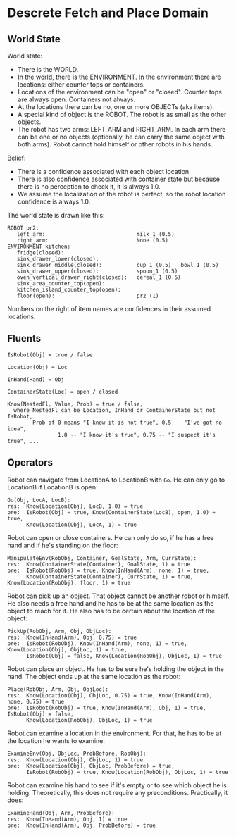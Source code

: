 
Descrete Fetch and Place Domain
===============================


World State
-----------

World state:
  * There is the WORLD.
  * In the world, there is the ENVIRONMENT. 
    In the environment there are locations: either counter tops or containers.
  * Locations of the environment can be "open" or "closed".
    Counter tops are always open.
    Containers not always.
  * At the locations there can be no, one or more OBJECTs (aka items).
  * A special kind of object is the ROBOT. The robot is as small as the other objects.
  * The robot has two arms: LEFT_ARM and RIGHT_ARM.
    In each arm there can be one or no objects (optionally, he can carry the same object with both arms).
    Robot cannot hold himself or other robots in his hands.

Belief:
  * There is a confidence associated with each object location.
  * There is also confidence associated with container state but because there is no perception to check it, it is always 1.0.
  * We assume the localization of the robot is perfect, so the robot location confidence is always 1.0.

The world state is drawn like this:

```
ROBOT pr2:
   left_arm:                             milk_1 (0.5)
   right_arm:                            None (0.5)
ENVIRONMENT kitchen:
   fridge(closed):                      
   sink_drawer_lower(closed):           
   sink_drawer_middle(closed):           cup_1 (0.5)   bowl_1 (0.5)  
   sink_drawer_upper(closed):            spoon_1 (0.5)  
   oven_vertical_drawer_right(closed):   cereal_1 (0.5)  
   sink_area_counter_top(open):         
   kitchen_island_counter_top(open):    
   floor(open):                          pr2 (1)  
```

Numbers on the right of item names are confidences in their assumed locations.

  
Fluents
-------

```
IsRobot(Obj) = true / false

Location(Obj) = Loc

InHand(Hand) = Obj

ContainerState(Loc) = open / closed

Know(NestedFl, Value, Prob) = true / false,
  where NestedFl can be Location, InHand or ContainerState but not IsRobot,
        Prob of 0 means "I know it is not true", 0.5 -- "I've got no idea", 
                1.0 -- "I know it's true", 0.75 -- "I suspect it's true", ...
```

Operators
---------

Robot can navigate from LocationA to LocationB with `Go`.
He can only go to LocationB if LocationB is open:

```
Go(Obj, LocA, LocB): 
res:  Know(Location(Obj), LocB, 1.0) = true
pre:  IsRobot(Obj) = true, Know(ContainerState(LocB), open, 1.0) = true,
      Know(Location(Obj), LocA, 1) = true
```

Robot can open or close containers.
He can only do so, if he has a free hand and if he's standing on the floor:

```
ManipulateEnv(RobObj, Container, GoalState, Arm, CurrState):
res:  Know(ContainerState(Container), GoalState, 1) = true
pre:  IsRobot(RobObj) = true, Know(InHand(Arm), none, 1) = true, 
      Know(ContainerState(Container), CurrState, 1) = true, Know(Location(RobObj), floor, 1) = true
```

Robot can pick up an object.
That object cannot be another robot or himself.
He also needs a free hand and he has to be at the same location as the object to reach for it.
He also has to be certain about the location of the object:

```      
PickUp(RobObj, Arm, Obj, ObjLoc):
res:  Know(InHand(Arm), Obj, 0.75) = true
pre:  IsRobot(RobObj), Know(InHand(Arm), none, 1) = true, Know(Location(Obj), ObjLoc, 1) = true,
      IsRobot(Obj) = false, Know(Location(RobObj), ObjLoc, 1) = true
```

Robot can place an object.
He has to be sure he's holding the object in the hand.
The object ends up at the same location as the robot:

```      
Place(RobObj, Arm, Obj, ObjLoc):
res:  Know(Location(Obj), ObjLoc, 0.75) = true, Know(InHand(Arm), none, 0.75) = true
pre:  IsRobot(RobObj) = true, Know(InHand(Arm), Obj, 1) = true, IsRobot(Obj) = false,
      Know(Location(RobObj), ObjLoc, 1) = true
```

Robot can examine a location in the environment.
For that, he has to be at the location he wants to examine:

```
ExamineEnv(Obj, ObjLoc, ProbBefore, RobObj):
res:  Know(Location(Obj), ObjLoc, 1) = true
pre:  Know(Location(Obj), ObjLoc, ProbBefore) = true,
      IsRobot(RobObj) = true, Know(Location(RobObj), ObjLoc, 1) = true
```

Robot can examine his hand to see if it's empty or to see which object he is holding.
Theoretically, this does not require any preconditions. Practically, it does:

```   
ExamineHand(Obj, Arm, ProbBefore):
res:  Know(InHand(Arm), Obj, 1) = true
pre:  Know(InHand(Arm), Obj, ProbBefore) = true
```
